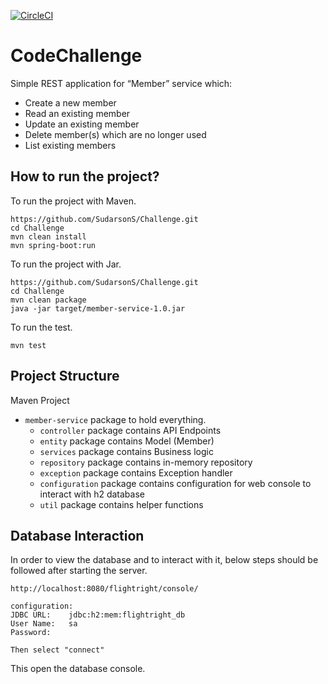 [![CircleCI](https://circleci.com/gh/SudarsonS/Challenge.svg?style=svg)](https://circleci.com/gh/SudarsonS/Challenge)
# CodeChallenge
Simple REST application for “Member” service which:
* Create a new member
* Read an existing member
* Update an existing member
* Delete member(s) which are no longer used
* List existing members

## How to run the project?
To run the project with Maven.
```
https://github.com/SudarsonS/Challenge.git
cd Challenge
mvn clean install
mvn spring-boot:run
```
To run the project with Jar.
```
https://github.com/SudarsonS/Challenge.git
cd Challenge
mvn clean package
java -jar target/member-service-1.0.jar
```
To run the test.

```
mvn test
```

## Project Structure 
Maven Project
* `member-service` package to hold everything.
  * `controller` package contains API Endpoints
  * `entity` package contains Model (Member) 
  * `services` package contains Business logic
  * `repository` package contains in-memory repository
  * `exception` package contains Exception handler
  * `configuration` package contains configuration for web console to interact with h2 database
  * `util` package contains helper functions
  
## Database Interaction

In order to view the database and to interact with it, below steps should be followed after starting the server.

```
http://localhost:8080/flightright/console/

configuration:
JDBC URL:    jdbc:h2:mem:flightright_db
User Name:   sa
Password:

Then select "connect"
```
This open the database console.
